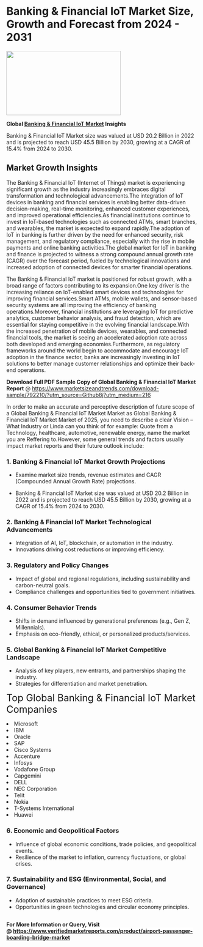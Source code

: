 <H1>Banking & Financial IoT Market Size, Growth and Forecast from 2024 - 2031</H1><img class="aligncenter size-medium wp-image-584254" src="https://thirdeyenews.in/wp-content/uploads/2024/09/Global-Market-Research-300x168.jpeg" alt="" width="300" height="168" /><p><strong>Global&nbsp;<a href="https://www.marketsizeandtrends.com/download-sample/792210/?utm_source=Github8j?utm_medium=216">Banking & Financial IoT Market</a> Insights</strong></p><p>Banking & Financial IoT Market size was valued at USD 20.2 Billion in 2022 and is projected to reach USD 45.5 Billion by 2030, growing at a CAGR of 15.4% from 2024 to 2030.</p><p><h2>Market Growth Insights</h2> <p>The Banking & Financial IoT (Internet of Things) market is experiencing significant growth as the industry increasingly embraces digital transformation and technological advancements.The integration of IoT devices in banking and financial services is enabling better data-driven decision-making, real-time monitoring, enhanced customer experiences, and improved operational efficiencies.As financial institutions continue to invest in IoT-based technologies such as connected ATMs, smart branches, and wearables, the market is expected to expand rapidly.The adoption of IoT in banking is further driven by the need for enhanced security, risk management, and regulatory compliance, especially with the rise in mobile payments and online banking activities.The global market for IoT in banking and finance is projected to witness a strong compound annual growth rate (CAGR) over the forecast period, fueled by technological innovations and increased adoption of connected devices for smarter financial operations.</p> <p>The Banking & Financial IoT market is positioned for robust growth, with a broad range of factors contributing to its expansion.One key driver is the increasing reliance on IoT-enabled smart devices and technologies for improving financial services.Smart ATMs, mobile wallets, and sensor-based security systems are all improving the efficiency of banking operations.Moreover, financial institutions are leveraging IoT for predictive analytics, customer behavior analysis, and fraud detection, which are essential for staying competitive in the evolving financial landscape.With the increased penetration of mobile devices, wearables, and connected financial tools, the market is seeing an accelerated adoption rate across both developed and emerging economies.Furthermore, as regulatory frameworks around the world begin to accommodate and encourage IoT adoption in the finance sector, banks are increasingly investing in IoT solutions to better manage customer relationships and optimize their back-end operations.</p> <p><span class=""><strong>Download Full PDF Sample Copy of Global Banking & Financial IoT Market Report</strong> @ <a href="https://www.marketsizeandtrends.com/download-sample/792210/?utm_source=Github8j?utm_medium=216" target="_blank">https://www.marketsizeandtrends.com/download-sample/792210/?utm_source=Github8j?utm_medium=216</a></span></p><p>In order to make an accurate and perceptive description of future scope of a Global&nbsp;Banking & Financial IoT Market Market as Global&nbsp;Banking & Financial IoT Market Market of 2025, you need to describe a clear Vision &ndash; What Industry or Linda can you think of for example: Quote from a Technology, healthcare, automotive, renewable energy, name the market you are Reffering to.However, some general trends and factors usually impact market reports and their future outlook include:</p><h3>1.&nbsp;<strong>Banking & Financial IoT Market Growth Projections</strong></h3><ul><li>Examine market size trends, revenue estimates and CAGR (Compounded Annual Growth Rate) projections.</li><li><p>Banking & Financial IoT Market size was valued at USD 20.2 Billion in 2022 and is projected to reach USD 45.5 Billion by 2030, growing at a CAGR of 15.4% from 2024 to 2030.</p></li></ul><h3>2.&nbsp;<strong>Banking & Financial IoT Market Technological Advancements</strong></h3><ul><li>Integration of AI, IoT, blockchain, or automation in the industry.</li><li>Innovations driving cost reductions or improving efficiency.</li></ul><h3>3.&nbsp;<strong>Regulatory and Policy Changes</strong></h3><ul><li>Impact of global and regional regulations, including sustainability and carbon-neutral goals.</li><li>Compliance challenges and opportunities tied to government initiatives.</li></ul><h3>4.&nbsp;<strong>Consumer Behavior Trends</strong></h3><ul><li>Shifts in demand influenced by generational preferences (e.g., Gen Z, Millennials).</li><li>Emphasis on eco-friendly, ethical, or personalized products/services.</li></ul><h3>5.&nbsp;<strong>Global Banking & Financial IoT Market Competitive Landscape</strong></h3><ul><li>Analysis of key players, new entrants, and partnerships shaping the industry.</li><li>Strategies for differentiation and market penetration.</li></ul><p data-pm-slice="1 1 []"><span style="color: inherit; font-family: inherit; font-size: 25px;">Top Global Banking & Financial IoT Market Companies</span></p><div class="" data-test-id=""><p><li>Microsoft</li><li> IBM</li><li> Oracle</li><li> SAP</li><li> Cisco Systems</li><li> Accenture</li><li> Infosys</li><li> Vodafone Group</li><li> Capgemini</li><li> DELL</li><li> NEC Corporation</li><li> Telit</li><li> Nokia</li><li> T-Systems International</li><li> Huawei</li></p></div><h3>6.&nbsp;<strong>Economic and Geopolitical Factors</strong></h3><ul><li>Influence of global economic conditions, trade policies, and geopolitical events.</li><li>Resilience of the market to inflation, currency fluctuations, or global crises.</li></ul><h3>7.&nbsp;<strong>Sustainability and ESG (Environmental, Social, and Governance)</strong></h3><ul><li>Adoption of sustainable practices to meet ESG criteria.</li><li>Opportunities in green technologies and circular economy principles.</li></ul><h2><strong style="font-size: 14px;">For More Information or Query, Visit @&nbsp;</strong><a style="background-color: #ffffff; font-size: 14px;" href="https://www.marketsizeandtrends.com/report/banking-financial-iot-market/" target="_blank">https://www.verifiedmarketreports.com/product/airport-passenger-boarding-bridge-market</a></h2>